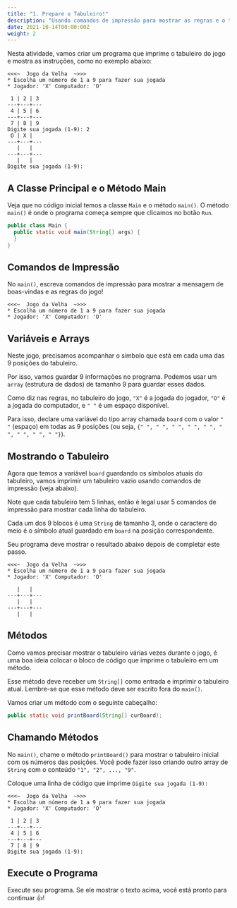 ```yaml
---
title: "1. Prepare o Tabuleiro!"
description: "Usando comandos de impressão para mostrar as regras e o tabuleiro do jogo"
date: 2021-10-14T00:00:00Z
weight: 2
---
```


Nesta atividade, vamos criar um programa que imprime o tabuleiro do jogo e mostra as instruções, como no exemplo abaixo:

```
<<<~  Jogo da Velha  ~>>>
* Escolha um número de 1 a 9 para fazer sua jogada
* Jogador: 'X' Computador: 'O'

 1 | 2 | 3 
---+---+---
 4 | 5 | 6 
---+---+---
 7 | 8 | 9 
Digite sua jogada (1-9): 2
 O | X |   
---+---+---
   |   |   
---+---+---
   |   |   
Digite sua jogada (1-9): 
```

## A Classe Principal e o Método Main

Veja que no código inicial temos a classe `Main` e o método `main()`. O método `main()` é onde o programa começa sempre que clicamos no botão `Run`.

```java
public class Main {
  public static void main(String[] args) {
  }
}
```

## Comandos de Impressão

No `main()`, escreva comandos de impressão para mostrar a mensagem de boas-vindas e as regras do jogo!

```
<<<~  Jogo da Velha  ~>>>
* Escolha um número de 1 a 9 para fazer sua jogada
* Jogador: 'X' Computador: 'O'
```

## Variáveis e Arrays

Neste jogo, precisamos acompanhar o símbolo que está em cada uma das 9 posições do tabuleiro.

Por isso, vamos guardar 9 informações no programa. Podemos usar um `array` (estrutura de dados) de tamanho 9 para guardar esses dados.

Como diz nas regras, no tabuleiro do jogo, `"X"` é a jogada do jogador, `"O"` é a jogada do computador, e `" "` é um espaço disponível.

Para isso, declare uma variável do tipo array chamada `board` com o valor `" "` (espaço) em todas as 9 posições (ou seja, `{" ", " ", " ", " ", " ", " ", " ", " ", " "}`).

## Mostrando o Tabuleiro

Agora que temos a variável `board` guardando os símbolos atuais do tabuleiro, vamos imprimir um tabuleiro vazio usando comandos de impressão (veja abaixo).

Note que cada tabuleiro tem 5 linhas, então é legal usar 5 comandos de impressão para mostrar cada linha do tabuleiro.

Cada um dos 9 blocos é uma `String` de tamanho 3, onde o caractere do meio é o símbolo atual guardado em `board` na posição correspondente.

Seu programa deve mostrar o resultado abaixo depois de completar este passo.

```
<<<~  Jogo da Velha  ~>>>
* Escolha um número de 1 a 9 para fazer sua jogada
* Jogador: 'X' Computador: 'O'

   |   |  
---+---+---
   |   |  
---+---+---
   |   | 
```

## Métodos

Como vamos precisar mostrar o tabuleiro várias vezes durante o jogo, é uma boa ideia colocar o bloco de código que imprime o tabuleiro em um método.

Esse método deve receber um `String[]` como entrada e imprimir o tabuleiro atual. Lembre-se que esse método deve ser escrito fora do `main()`.

Vamos criar um método com o seguinte cabeçalho:

```java
public static void printBoard(String[] curBoard);
```

## Chamando Métodos

No `main()`, chame o método `printBoard()` para mostrar o tabuleiro inicial com os números das posições. Você pode fazer isso criando outro array de `String` com o conteúdo `"1", "2", ..., "9"`.

Coloque uma linha de código que imprime `Digite sua jogada (1-9): `

```
<<<~  Jogo da Velha  ~>>>
* Escolha um número de 1 a 9 para fazer sua jogada
* Jogador: 'X' Computador: 'O'

 1 | 2 | 3 
---+---+---
 4 | 5 | 6 
---+---+---
 7 | 8 | 9 
Digite sua jogada (1-9): 
```

## Execute o Programa

Execute seu programa. Se ele mostrar o texto acima, você está pronto para continuar 👍!
